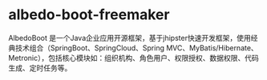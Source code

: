 # albedo-boot-freemaker
AlbedoBoot 是一个Java企业应用开源框架，基于jhipster快速开发框架，使用经典技术组合（SpringBoot、SpringCloud、Spring MVC、MyBatis/Hibernate、Metronic），包括核心模块如：组织机构、角色用户、权限授权、数据权限、代码生成、定时任务等。
